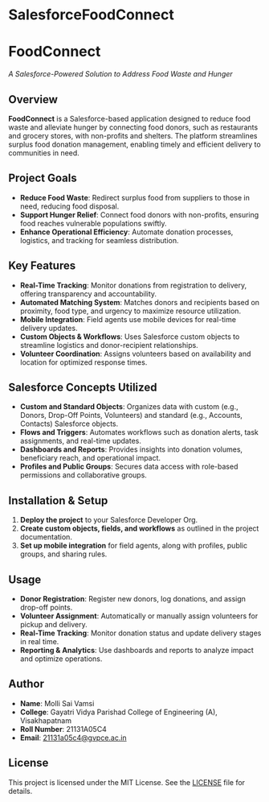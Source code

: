 # SalesforceFoodConnect
# FoodConnect
*A Salesforce-Powered Solution to Address Food Waste and Hunger*

## Overview
**FoodConnect** is a Salesforce-based application designed to reduce food waste and alleviate hunger by connecting food donors, such as restaurants and grocery stores, with non-profits and shelters. The platform streamlines surplus food donation management, enabling timely and efficient delivery to communities in need.

## Project Goals
- **Reduce Food Waste**: Redirect surplus food from suppliers to those in need, reducing food disposal.
- **Support Hunger Relief**: Connect food donors with non-profits, ensuring food reaches vulnerable populations swiftly.
- **Enhance Operational Efficiency**: Automate donation processes, logistics, and tracking for seamless distribution.

## Key Features
- **Real-Time Tracking**: Monitor donations from registration to delivery, offering transparency and accountability.
- **Automated Matching System**: Matches donors and recipients based on proximity, food type, and urgency to maximize resource utilization.
- **Mobile Integration**: Field agents use mobile devices for real-time delivery updates.
- **Custom Objects & Workflows**: Uses Salesforce custom objects to streamline logistics and donor-recipient relationships.
- **Volunteer Coordination**: Assigns volunteers based on availability and location for optimized response times.

## Salesforce Concepts Utilized
- **Custom and Standard Objects**: Organizes data with custom (e.g., Donors, Drop-Off Points, Volunteers) and standard (e.g., Accounts, Contacts) Salesforce objects.
- **Flows and Triggers**: Automates workflows such as donation alerts, task assignments, and real-time updates.
- **Dashboards and Reports**: Provides insights into donation volumes, beneficiary reach, and operational impact.
- **Profiles and Public Groups**: Secures data access with role-based permissions and collaborative groups.

## Installation & Setup
1. **Deploy the project** to your Salesforce Developer Org.
2. **Create custom objects, fields, and workflows** as outlined in the project documentation.
3. **Set up mobile integration** for field agents, along with profiles, public groups, and sharing rules.

## Usage
- **Donor Registration**: Register new donors, log donations, and assign drop-off points.
- **Volunteer Assignment**: Automatically or manually assign volunteers for pickup and delivery.
- **Real-Time Tracking**: Monitor donation status and update delivery stages in real time.
- **Reporting & Analytics**: Use dashboards and reports to analyze impact and optimize operations.

## Author
- **Name**: Molli Sai Vamsi  
- **College**: Gayatri Vidya Parishad College of Engineering (A), Visakhapatnam  
- **Roll Number**: 21131A05C4  
- **Email**: 21131a05c4@gvpce.ac.in  

## License
This project is licensed under the MIT License. See the [LICENSE](LICENSE) file for details.
